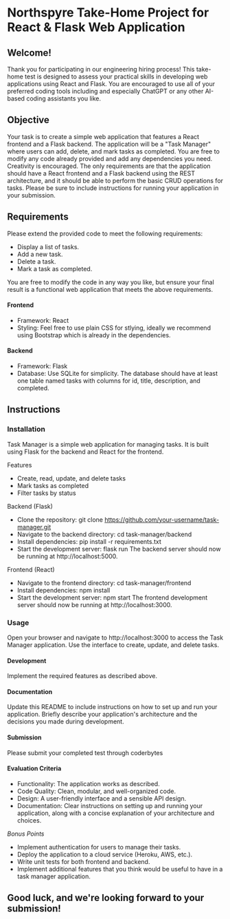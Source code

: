 # Northspyre Take-Home Project for React & Flask Web Application

## Welcome!

Thank you for participating in our engineering hiring process! This take-home test is designed to assess your practical skills in developing web applications using React and Flask. You are encouraged to use all of your preferred coding tools including and especially ChatGPT or any other AI-based coding assistants you like.

## Objective
Your task is to create a simple web application that features a React frontend and a Flask backend. The application will be a "Task Manager" where users can add, delete, and mark tasks as completed. You are free to modify any code already provided and add any dependencies you need. Creativity is encouraged. The only requirements are that the application should have a React frontend and a Flask backend using the REST architecture, and it should be able to perform the basic CRUD operations for tasks. Please be sure to include instructions for running your application in your submission.

## Requirements

Please extend the provided code to meet the following requirements:
* Display a list of tasks.
* Add a new task.
* Delete a task.
* Mark a task as completed.

You are free to modify the code in any way you like, but ensure your final result is a functional web application that meets the above requirements.

#### Frontend

* Framework: React
* Styling: Feel free to use plain CSS for stlying, ideally we recommend using Bootstrap which is already in the dependencies.

#### Backend

* Framework: Flask
* Database: Use SQLite for simplicity. The database should have at least one table named tasks with columns for id, title, description, and completed.

## Instructions

### Installation
Task Manager is a simple web application for managing tasks. It is built using Flask for the backend and React for the frontend.

Features
* Create, read, update, and delete tasks
* Mark tasks as completed
* Filter tasks by status

Backend (Flask)
* Clone the repository: git clone https://github.com/your-username/task-manager.git
* Navigate to the backend directory: cd task-manager/backend
* Install dependencies: pip install -r requirements.txt
* Start the development server: flask run
The backend server should now be running at http://localhost:5000.


Frontend (React)
* Navigate to the frontend directory: cd task-manager/frontend
* Install dependencies: npm install
* Start the development server: npm start
The frontend development server should now be running at http://localhost:3000.

### Usage
Open your browser and navigate to http://localhost:3000 to access the Task Manager application.
Use the interface to create, update, and delete tasks.


#### Development
Implement the required features as described above.

#### Documentation
Update this README to include instructions on how to set up and run your application.
Briefly describe your application's architecture and the decisions you made during development.

#### Submission
Please submit your completed test through coderbytes

#### Evaluation Criteria

* Functionality: The application works as described.
* Code Quality: Clean, modular, and well-organized code.
* Design: A user-friendly interface and a sensible API design.
* Documentation: Clear instructions on setting up and running your application, along with a concise explanation of your architecture and choices.

*Bonus Points*

* Implement authentication for users to manage their tasks.
* Deploy the application to a cloud service (Heroku, AWS, etc.).
* Write unit tests for both frontend and backend.
* Implement additional features that you think would be useful to have in a task manager application.


## Good luck, and we're looking forward to your submission!
